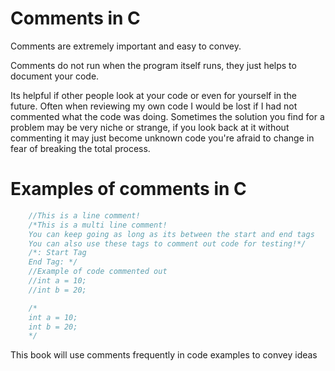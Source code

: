 # Comments in C
Comments are extremely important and easy to convey.  
  
Comments do not run when the program itself runs, they just helps to document your code.  
  
Its helpful if other people look at your code or even for yourself in the future. Often when reviewing my own code I would be lost if I had not commented what the code was doing. Sometimes the solution you find for a problem may be very niche or strange, if you look back at it without commenting it may just become unknown code you're afraid to change in fear of breaking the total process.

# Examples of comments in C

```C
	//This is a line comment!
	/*This is a multi line comment!
	You can keep going as long as its between the start and end tags
	You can also use these tags to comment out code for testing!*/
	/*: Start Tag
	End Tag: */
	//Example of code commented out
	//int a = 10;
	//int b = 20;

	/*
	int a = 10;
	int b = 20;
	*/

```
This book will use comments frequently in code examples to convey ideas